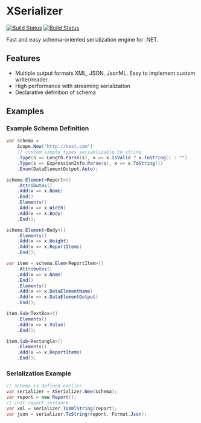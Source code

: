 # XSerializer

[![Build Status](https://drone.io/github.com/sergeyt/xserializer/status.png)](https://drone.io/github.com/sergeyt/xserializer/latest)
[![Build Status](https://travis-ci.org/sergeyt/xserializer.png)](https://travis-ci.org/sergeyt/xserializer)

Fast and easy schema-oriented serialization engine for .NET.

## Features

* Multiple output formats XML, JSON, JsonML. Easy to implement custom writer/reader.
* High performance with streaming serialization
* Declarative definition of schema

## Examples

### Example Schema Definition

```C#
var schema =
	Scope.New("http://test.com")
	// custom simple types seriablizable to string
	.Type(s => Length.Parse(s), x => x.IsValid ? x.ToString() : "")
	.Type(s => ExpressionInfo.Parse(s), x => x.ToString())
	.Enum(DataElementOutput.Auto);

schema.Element<Report>()
	.Attributes()
	.Add(x => x.Name)
	.End()
	.Elements()
	.Add(x => x.Width)
	.Add(x => x.Body)
	.End();

schema.Element<Body>()
	.Elements()
	.Add(x => x.Height)
	.Add(x => x.ReportItems)
	.End();

var item = schema.Elem<ReportItem>()
	.Attributes()
	.Add(x => x.Name)
	.End()
	.Elements()
	.Add(x => x.DataElementName)
	.Add(x => x.DataElementOutput)
	.End();

item.Sub<TextBox>()
	.Elements()
	.Add(x => x.Value)
	.End();

item.Sub<Rectangle>()
	.Elements()
	.Add(x => x.ReportItems)
	.End();
```

### Serialization Example

```c#
// schema is defined earlier
var serializer = XSerializer.New(schema);
var report = new Report();
// init report instance
var xml = serializer.ToXmlString(report);
var json = serializer.ToString(report, Format.Json);
```
